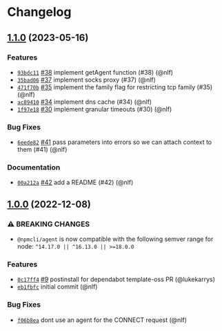 # Changelog

## [1.1.0](https://github.com/npm/agent/compare/v1.0.0...v1.1.0) (2023-05-16)

### Features

* [`93bdc11`](https://github.com/npm/agent/commit/93bdc118b3f0b3e627061f7c049aabf066741d8c) [#38](https://github.com/npm/agent/pull/38) implement getAgent function (#38) (@nlf)
* [`35bad06`](https://github.com/npm/agent/commit/35bad06f7bd8f6d3a69cd8e7d6ab7100b2ab2c5e) [#37](https://github.com/npm/agent/pull/37) implement socks proxy (#37) (@nlf)
* [`471f70b`](https://github.com/npm/agent/commit/471f70bed388ce8bbe2154bfc2e749fb55bfbc84) [#35](https://github.com/npm/agent/pull/35) implement the family flag for restricting tcp family (#35) (@nlf)
* [`ac89410`](https://github.com/npm/agent/commit/ac89410bd8b79b130b16c428ec5b2aa2a751c57f) [#34](https://github.com/npm/agent/pull/34) implement dns cache (#34) (@nlf)
* [`1f97e18`](https://github.com/npm/agent/commit/1f97e1800b712d51a0c16b183f64144656db3672) [#30](https://github.com/npm/agent/pull/30) implement granular timeouts (#30) (@nlf)

### Bug Fixes

* [`6eede82`](https://github.com/npm/agent/commit/6eede82b98468172e2f3db2724cc9bce5ae0bd54) [#41](https://github.com/npm/agent/pull/41) pass parameters into errors so we can attach context to them (#41) (@nlf)

### Documentation

* [`00a212a`](https://github.com/npm/agent/commit/00a212a0c3b43652f1331601e53b89b6c1443f11) [#42](https://github.com/npm/agent/pull/42) add a README (#42) (@nlf)

## [1.0.0](https://github.com/npm/agent/compare/v0.0.1...v1.0.0) (2022-12-08)

### ⚠️ BREAKING CHANGES

* `@npmcli/agent` is now compatible with the following semver range for node: `^14.17.0 || ^16.13.0 || >=18.0.0`

### Features

* [`0c17ff4`](https://github.com/npm/agent/commit/0c17ff4730d838769f883323713c00067a4a314b) [#9](https://github.com/npm/agent/pull/9) postinstall for dependabot template-oss PR (@lukekarrys)
* [`eb1fbfc`](https://github.com/npm/agent/commit/eb1fbfc701725664243d46e0f7b7022bec34b2aa) initial commit (@nlf)

### Bug Fixes

* [`f06b8ea`](https://github.com/npm/agent/commit/f06b8ead5d5ad486cd696b07b93858686e7169f7) dont use an agent for the CONNECT request (@nlf)
